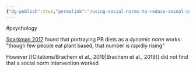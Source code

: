 ```yaml
---
{"dg-publish":true,"permalink":"/using-social-norms-to-reduce-animal-product-consumption/","created":"2023-10-27T10:11:58.000+01:00","updated":"2025-09-29T00:31:50.547+01:00"}
---
```


#psychology 


[Sparkman 2017](https://journals.sagepub.com/doi/abs/10.1177/0956797617719950) found that portraying PB diets as a *dynamic norm* works: "though few people eat plant based, that number is rapidly rising"

However [[Citations/Brachem et al., 2019\|Brachem et al., 2019]] did not find that a social norm intervention worked
